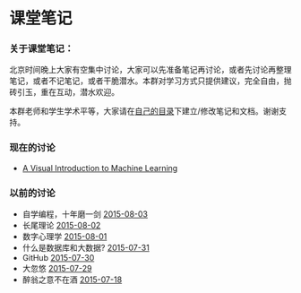 # 课堂笔记

### 关于课堂笔记：

北京时间晚上大家有空集中讨论，大家可以先准备笔记再讨论，或者先讨论再整理笔记，或者不记笔记，或者干脆潜水。本群对学习方式只提供建议，完全自由，抛砖引玉，重在互动，潜水欢迎。

本群老师和学生学术平等，大家请在[自己的目录](https://github.com/bigdata-mindstorms/wechatclass?files=1)下建立/修改笔记和文档。谢谢支持。

### 现在的讨论

- [A Visual Introduction to Machine Learning](http://www.r2d3.us/visual-intro-to-machine-learning-part-1/)



### 以前的讨论

- 自学编程，十年磨一剑 [2015-08-03](2015-08-03.md)
- 长尾理论 [2015-08-02](2015-08-02.md)
- 数字心理学 [2015-08-01](2015-08-01.md)
- 什么是数据库和大数据? [2015-07-31](2015-07-31.md)
- GitHub [2015-07-30](2015-07-30.md)
- 大忽悠 [2015-07-29](2015-07-29.md)
- 醉翁之意不在酒 [2015-07-18](2015-07-18.md)
